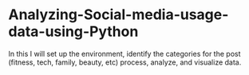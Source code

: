 # Analyzing-Social-media-usage-data-using-Python
In this I will  set up the environment, identify the categories for the post (fitness, tech, family, beauty, etc)  process, analyze, and visualize data.
